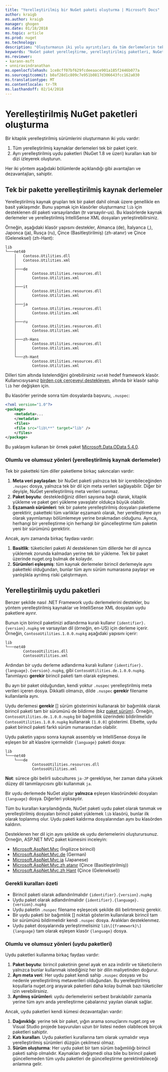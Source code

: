 ```yaml
---
title: "Yerelleştirilmiş bir NuGet paketi oluşturma | Microsoft Docs"
author: kraigb
ms.author: kraigb
manager: ghogen
ms.date: 01/18/2018
ms.topic: article
ms.prod: nuget
ms.technology: 
description: "Oluşturmanın iki yolu ayrıntıları da tüm derlemelerin tek bir pakete dahil etme veya ayrı derlemeler yayımlama NuGet paketleri yerelleştirilmiş."
keywords: "NuGet paket yerelleştirme, yerelleştirilmiş paketleri, NuGet yerelleştirme kuralları oluşturma NuGet uydu derlemeleri"
ms.reviewer:
- karann-msft
- unniravindranathan
ms.openlocfilehash: 1ce8cff07bf629fcdeeaace901a185f2446b077a
ms.sourcegitcommit: b0af28d1c809c7e951b0817d306643fcc162a030
ms.translationtype: MT
ms.contentlocale: tr-TR
ms.lasthandoff: 02/14/2018
---
```

# <a name="creating-localized-nuget-packages"></a>Yerelleştirilmiş NuGet paketleri oluşturma

Bir kitaplık yerelleştirilmiş sürümlerini oluşturmanın iki yolu vardır:

1. Tüm yerelleştirilmiş kaynaklar derlemeleri tek bir paket içerir.
1. Ayrı yerelleştirilmiş uydu paketleri (NuGet 1.8 ve üzeri) kuralları katı bir dizi izleyerek oluşturun.

Her iki yöntem aşağıdaki bölümlerde açıklandığı gibi avantajları ve dezavantajları, sahiptir.

## <a name="localized-resource-assemblies-in-a-single-package"></a>Tek bir pakette yerelleştirilmiş kaynak derlemeler

Yerelleştirilmiş kaynak grupları tek bir paket dahil olmak üzere genellikle en basit yaklaşımdır. Bunu yapmak için klasörler oluşturmanız `lib` için desteklenen dil paketi varsayılandan (tr varsayılır-us). Bu klasörlerde kaynak derlemeler ve yerelleştirilmiş IntelliSense XML dosyaları yerleştirebilirsiniz.

Örneğin, aşağıdaki klasör yapısını destekler, Almanca (de), İtalyanca (,), Japonca (ja), Rusça (ru), Çince (Basitleştirilmiş) (zh-atanır) ve Çince (Geleneksel) (zh-Hant):

    lib
    └───net40
        │   Contoso.Utilities.dll
        │   Contoso.Utilities.xml
        │
        ├───de
        │       Contoso.Utilities.resources.dll
        │       Contoso.Utilities.xml
        │
        ├───it
        │       Contoso.Utilities.resources.dll
        │       Contoso.Utilities.xml
        │
        ├───ja
        │       Contoso.Utilities.resources.dll
        │       Contoso.Utilities.xml
        │
        ├───ru
        │       Contoso.Utilities.resources.dll
        │       Contoso.Utilities.xml
        │
        ├───zh-Hans
        │       Contoso.Utilities.resources.dll
        │       Contoso.Utilities.xml
        │
        └───zh-Hant
                Contoso.Utilities.resources.dll
                Contoso.Utilities.xml

Dilleri tüm altında listelendiğini görebilirsiniz `net40` hedef framework klasör. Kullanıcısıysanız [birden çok çerçeveyi destekleyen](../create-packages/supporting-multiple-target-frameworks.md), altında bir klasör sahip `lib` her değişken için.

Bu klasörler yerinde sonra tüm dosyalarda başvuru, `.nuspec`:

```xml
<?xml version="1.0"?>
<package>
    <metadata>...
    </metadata>
    <files>
    <file src="lib\**" target="lib" />
    </files>
</package>
```

Bu yaklaşım kullanan bir örnek paket [Microsoft.Data.OData 5.4.0](http://nuget.org/packages/Microsoft.Data.OData/5.4.0).

### <a name="advantages-and-disadvantages-localized-resource-assemblies"></a>Olumlu ve olumsuz yönleri (yerelleştirilmiş kaynak derlemeler)

Tek bir paketteki tüm diller paketleme birkaç sakıncaları vardır:

1. **Meta veri paylaşılan**: bir NuGet paketi yalnızca tek bir içerebileceğinden `.nuspec` dosya, yalnızca tek bir dil için meta verileri sağlayabilir. Diğer bir deyişle, NuGet yerelleştirilmiş meta verileri sunmaz.
1. **Paket boyutu**: desteklediğiniz dilleri sayısına bağlı olarak, kitaplık yükleme ve paket geri yükleme yavaşlatır oldukça büyük olabilir.
1. **Eşzamanlı sürümleri**: tek bir pakete yerelleştirilmiş dosyaları paketleme gerektirir, paketteki tüm varlıklar eşzamanlı olarak, her yerelleştirme ayrı olarak yayımlamayı bölümlemeye yerine bırakmadan olduğunu. Ayrıca, herhangi bir yerelleştirme için herhangi bir güncelleştirme tüm paketin yeni bir sürümünü gerektirir.

Ancak, aynı zamanda birkaç faydası vardır:

1. **Basitlik**: tüketicileri paketi Al desteklenen tüm dillerde her dil ayrıca yüklemek zorunda kalmadan yerine tek bir yükleme. Tek bir paket üzerinde nuget.org bulmak de kolaydır.
1. **Sürümleri eşleşmiş**: tüm kaynak derlemeler birincil derlemeyle aynı paketteki olduğundan, bunlar tüm aynı sürüm numarasına paylaşır ve yanlışlıkla ayrılmış riski çalıştırmayın.

## <a name="localized-satellite-packages"></a>Yerelleştirilmiş uydu paketleri

Benzer şekilde nasıl .NET Framework uydu derlemelerini destekler, bu yöntem yerelleştirilmiş kaynaklar ve IntelliSense XML dosyaları uydu paketlere ayırır.

Bunun için birincil paketinizi adlandırma kuralı kullanır `{identifier}.{version}.nupkg` ve varsayılan dil (örneğin, en-US) için derleme içerir. Örneğin, `ContosoUtilities.1.0.0.nupkg` aşağıdaki yapısını içerir:

    lib
    └───net40
            ContosoUtilities.dll
            ContosoUtilities.xml

Ardından bir uydu derleme adlandırma kuralı kullanır `{identifier}.{language}.{version}.nupkg`, gibi `ContosoUtilities.de.1.0.0.nupkg`. Tanımlayıcı **gerekir** birincil paketi tam olarak eşleşmesi.

Bu ayrı bir paket olduğundan, kendi yoktur `.nuspec` yerelleştirilmiş meta verileri içeren dosya. Dikkatli olmanızı, dilde `.nuspec` **gerekir** filename kullanılanla aynı.

Uydu derlemesi **gerekir** [] sürüm gösterimini kullanarak bir bağımlılık olarak birincil paketi tam bir sürümünü de bildirme (bkz [paket sürüm](../reference/package-versioning.md)). Örneğin, `ContosoUtilities.de.1.0.0.nupkg` bir bağımlılık üzerindeki bildirilmelidir `ContosoUtilities.1.0.0.nupkg` kullanarak `[1.0.0]` gösterimi. Elbette, uydu paket birincil paketi farklı sürüm numarasından olabilir.

Uydu paketin yapısı sonra kaynak assembly ve IntelliSense dosya ile eşleşen bir alt klasöre içermelidir `{language}` paketi dosya:

    lib
    └───net40
        └───de
                ContosoUtilities.resources.dll
                ContosoUtilities.xml

**Not**: sürece gibi belirli subcultures `ja-JP` gerekliyse, her zaman daha yüksek düzey dil tanımlayıcısını gibi kullanmak `ja`.

Bir uydu derlemede NuGet algılar **yalnızca** eşleşen klasöründeki dosyaları `{language}` dosya. Diğerleri yoksayılır.

Tüm bu kuralları karşılandığında, NuGet paketi uydu paket olarak tanımak ve yerelleştirilmiş dosyaları birincil paket yüklemek `lib` klasörü, bunlar ilk olarak toplanmış olur. Uydu paketi kaldırma dosyalarından aynı bu klasörden kaldırın.

Desteklenen her dil için aynı şekilde ek uydu derlemelerini oluşturursunuz. Örneğin, ASP.NET MVC paket kümesini inceleyin:

- [Microsoft.AspNet.Mvc](http://nuget.org/packages/Microsoft.AspNet.Mvc) (İngilizce birincil)
- [Microsoft.AspNet.Mvc.de](http://nuget.org/packages/Microsoft.AspNet.Mvc.de) (German)
- [Microsoft.AspNet.Mvc.ja](http://nuget.org/packages/Microsoft.AspNet.Mvc.ja) (Japanese)
- [Microsoft.AspNet.Mvc.zh atanır](http://nuget.org/packages/Microsoft.AspNet.Mvc.zh-Hans) (Çince (Basitleştirilmiş))
- [Microsoft.AspNet.Mvc.zh Hant](http://nuget.org/packages/Microsoft.AspNet.Mvc.zh-Hant) (Çince (Geleneksel))

### <a name="summary-of-required-conventions"></a>Gerekli kuralları özeti

- Birincil paketi olarak adlandırılmalıdır `{identifier}.{version}.nupkg`
- Uydu paket olarak adlandırılmalıdır `{identifier}.{language}.{version}.nupkg`
- Uydu paketin `.nuspec` filename eşleşecek şekilde dili belirtmeniz gerekir.
- Bir uydu paketi bir bağımlılık [] noktalı gösterim kullanılarak birincil tam bir sürümünü bildirmelidir kendi `.nuspec` dosya. Aralıkları desteklenmez.
- Uydu paket dosyalarında yerleştirmelisiniz `lib\[{framework}\]{language}` tam olarak eşleşen klasör `{language}` dosya.

### <a name="advantages-and-disadvantages-satellite-packages"></a>Olumlu ve olumsuz yönleri (uydu paketleri)

Uydu paketleri kullanma birkaç faydası vardır:

1. **Paket boyutu**: birincil paketinin genel ayak en aza indirilir ve tüketicilerin yalnızca bunlar kullanmak istediğiniz her bir dilin maliyetinden doğurur.
1. **Ayrı meta veri**: Her uydu paket kendi sahip `.nuspec` dosyası ve bu nedenle yerelleştirilmiş metaverileri olduğundan. Bu yerelleştirilmiş koşullarla nuget.org arayarak paketleri daha kolay bulmak bazı tüketiciler izin verebilirsiniz.
1. **Ayrılmış sürümleri**: uydu derlemelerini serbest bırakılabilir zamanla yerine tüm aynı anda yerelleştirme çabalarınız yayılan olanak sağlar.

Ancak, uydu paketleri kendi kümesi dezavantajları vardır:

1. **Dağınıklığı**: yerine tek bir paket, yığın arama sonuçlarını nuget.org ve Visual Studio projede başvuruları uzun bir listesi neden olabilecek birçok paketleri sahiptir.
1. **Katı kuralları**. Uydu paketleri kurallarına tam olarak uymalıdır veya yerelleştirilmiş sürümleri düzgün çekilmesi olmaz.
1. **Sürüm oluşturma**: Her uydu paket bir tam sürüm bağımlılığı birincil paketi sahip olmalıdır. Kaynakları değişmedi olsa bile bu birincil paketi güncellemeden tüm uydu paketleri de güncelleştirme gerektirebileceği anlamına gelir.
